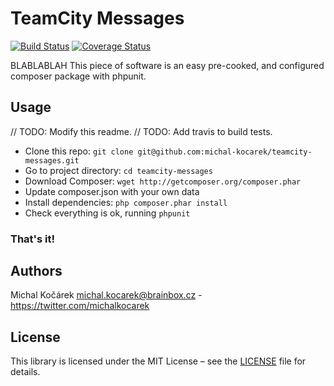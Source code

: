 # TeamCity Messages

[![Build Status](https://travis-ci.org/michal-kocarek/teamcity-messages.svg?branch=master)](https://travis-ci.org/michal-kocarek/teamcity-messages)
[![Coverage Status](https://coveralls.io/repos/github/michal-kocarek/teamcity-messages/badge.svg?branch=travis-config)](https://coveralls.io/github/michal-kocarek/teamcity-messages?branch=travis-config)

BLABLABLAH This piece of software is an easy pre-cooked, and configured composer package with phpunit.

## Usage

// TODO: Modify this readme.
// TODO: Add travis to build tests.

- Clone this repo: `git clone git@github.com:michal-kocarek/teamcity-messages.git`
- Go to project directory: `cd teamcity-messages`
- Download Composer: `wget http://getcomposer.org/composer.phar`
- Update composer.json with your own data
- Install dependencies: `php composer.phar install`
- Check everything is ok, running `phpunit`

### That's it!



## Authors

Michal Kočárek <michal.kocarek@brainbox.cz> - <https://twitter.com/michalkocarek>

## License

This library is licensed under the MIT License – see the [LICENSE](LICENSE.md) file for details.
